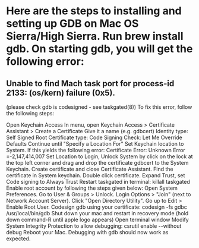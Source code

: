 # Here are the steps to installing and setting up GDB on Mac OS Sierra/High Sierra. Run brew install gdb. On starting gdb, you will get the following error:

## Unable to find Mach task port for process-id 2133: (os/kern) failure (0x5).
 (please check gdb is codesigned - see taskgated(8))
To fix this error, follow the following steps:

Open Keychain Access
In menu, open Keychain Access > Certificate Assistant > Create a Certificate
Give it a name (e.g. gdbcert)
Identity type: Self Signed Root
Certificate type: Code Signing
Check: Let Me Override Defaults
Continue until "Specify a Location For"
Set Keychain location to System. If this yields the following error: Certificate Error: Unknown Error =-2,147,414,007 Set Location to Login, Unlock System by click on the lock at the top left corner and drag and drop the certificate gdbcert to the System Keychain.
Create certificate and close Certificate Assistant.
Find the certificate in System keychain.
Double click certificate.
Expand Trust, set Code signing to Always Trust
Restart taskgated in terminal: killall taskgated
Enable root account by following the steps given below: Open System Preferences. Go to User & Groups > Unlock. Login Options > "Join" (next to Network Account Server). Click "Open Directory Utility". Go up to Edit > Enable Root User.
Codesign gdb using your certificate: codesign -fs gdbc /usr/local/bin/gdb
Shut down your mac and restart in recovery mode (hold down command-R until apple logo appears)
Open terminal window
Modify System Integrity Protection to allow debugging: csrutil enable --without debug
Reboot your Mac. Debugging with gdb should now work as expected.
